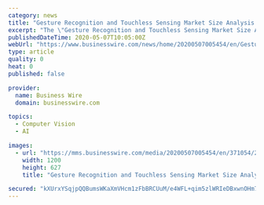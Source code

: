 ```yaml
---
category: news
title: "Gesture Recognition and Touchless Sensing Market Size Analysis and Outlook to 2026 - COVID-19 Impact, Potential Opportunities, Companies and Forecasts - ResearchAndMarkets.com"
excerpt: "The \"Gesture Recognition and Touchless Sensing Market Size Analysis and Outlook to 2026 - Potential Opportunities, Companies and Forecasts for Touch Based and Touchless Sensing Technologies, Product Categories across End User Industries and Countries\" report has been added to ResearchAndMarkets."
publishedDateTime: 2020-05-07T10:05:00Z
webUrl: "https://www.businesswire.com/news/home/20200507005454/en/Gesture-Recognition-Touchless-Sensing-Market-Size-Analysis"
type: article
quality: 0
heat: 0
published: false

provider:
  name: Business Wire
  domain: businesswire.com

topics:
  - Computer Vision
  - AI

images:
  - url: "https://mms.businesswire.com/media/20200507005454/en/371054/23/ResearchAndMarkets_800px.jpg"
    width: 1200
    height: 627
    title: "Gesture Recognition and Touchless Sensing Market Size Analysis and Outlook to 2026 - COVID-19 Impact, Potential Opportunities, Companies and Forecasts - ResearchAndMarkets.com"

secured: "kXUrxYSqjpQQBumsWKaXmVHcm1zFbBRCUuM/e4WFL+qim5zlWRIeDBxwnOHm74USnXjSualBu+LKSR/rPj2v/IJyrvaZOHrL2NIDc7twez5r252xM+1dDTTqWZHDkajPWMbYtBK2BLtkfITUg0B0Gm1uAVA/wFzur1Xqhfr+hDhyFEHprux31t3lADEI6rkKB0irw65H08c7Pk34o287Wg1ntsYU6nxv/XZdQtPy1ki3MpzpE7be8v3LsY947tlr+cLGC+h/xR0Lz79tJdyiqlZco/EuIJnx784TcgGtbHUFTwrSfQKdcM4ctNA6ugEA;cPlk3LoU6jaEZtAFlTXitg=="
---
```


